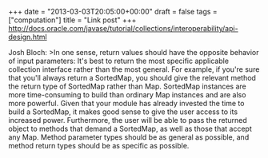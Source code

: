 +++
date = "2013-03-03T20:05:00+00:00"
draft = false
tags = ["computation"]
title = "Link post"
+++
http://docs.oracle.com/javase/tutorial/collections/interoperability/api-design.html

Josh Bloch: >In one sense, return values should have the opposite behavior of input parameters: It's best to return the most specific applicable collection interface rather than the most general. For example, if you're sure that you'll always return a SortedMap, you should give the relevant method the return type of SortedMap rather than Map. SortedMap instances are more time-consuming to build than ordinary Map instances and are also more powerful. Given that your module has already invested the time to build a SortedMap, it makes good sense to give the user access to its increased power. Furthermore, the user will be able to pass the returned object to methods that demand a SortedMap, as well as those that accept any Map. Method parameter types should be as general as possible, and method return types should be as specific as possible.
